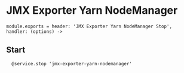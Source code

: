 
# JMX Exporter Yarn NodeManager

    module.exports = header: 'JMX Exporter Yarn NodeManager Stop', handler: (options) ->

## Start

      @service.stop 'jmx-exporter-yarn-nodemanager'
